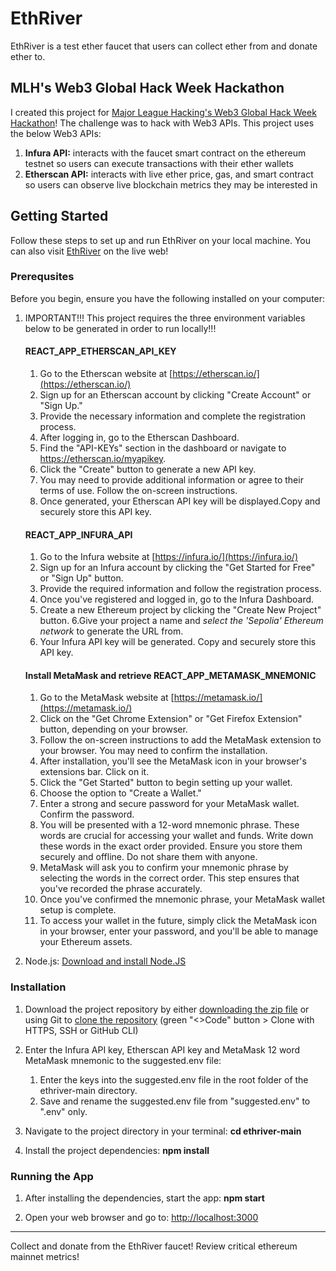 # EthRiver

EthRiver is a test ether faucet that users can collect ether from and donate ether to.

## MLH's Web3 Global Hack Week Hackathon

I created this project for [Major League Hacking's Web3 Global Hack Week Hackathon](https://devpost.com/software/ethriver)! The challenge was to hack with Web3 APIs. This project uses the below Web3 APIs:

1. **Infura API:** interacts with the faucet smart contract on the ethereum testnet so users can execute transactions with their ether wallets
2. **Etherscan API:** interacts with live ether price, gas, and smart contract so users can observe live blockchain metrics they may be interested in


## Getting Started

Follow these steps to set up and run EthRiver on your local machine. You can also visit [EthRiver](https://ethriver.netlify.app/) on the live web!

### Prerequsites

Before you begin, ensure you have the following installed on your computer:

1. IMPORTANT!!! This project requires the three environment variables below to be generated in order to run locally!!!
   
   #### REACT_APP_ETHERSCAN_API_KEY
   1. Go to the Etherscan website at [https://etherscan.io/](https://etherscan.io/)
   2. Sign up for an Etherscan account by clicking "Create Account" or "Sign Up."
   3. Provide the necessary information and complete the registration process.
   4. After logging in, go to the Etherscan Dashboard.
   5. Find the "API-KEYs" section in the dashboard or navigate to https://etherscan.io/myapikey.
   6. Click the "Create" button to generate a new API key.
   7. You may need to provide additional information or agree to their terms of use. Follow the on-screen instructions.
   8. Once generated, your Etherscan API key will be displayed.Copy and securely store this API key.

   #### REACT_APP_INFURA_API
   1. Go to the Infura website at [https://infura.io/](https://infura.io/)
   2. Sign up for an Infura account by clicking the "Get Started for Free" or "Sign Up" button.
   3. Provide the required information and follow the registration process.
   4. Once you've registered and logged in, go to the Infura Dashboard.
   5. Create a new Ethereum project by clicking the "Create New Project" button.
   6.Give your project a name and *select the 'Sepolia' Ethereum network* to generate the URL from.
   7. Your Infura API key will be generated. Copy and securely store this API key.

   #### Install MetaMask and retrieve REACT_APP_METAMASK_MNEMONIC
   1. Go to the MetaMask website at [https://metamask.io/](https://metamask.io/)
   2. Click on the "Get Chrome Extension" or "Get Firefox Extension" button, depending on your browser.
   3. Follow the on-screen instructions to add the MetaMask extension to your browser. You may need to confirm the installation.
   4. After installation, you'll see the MetaMask icon in your browser's extensions bar. Click on it.
   5. Click the "Get Started" button to begin setting up your wallet.
   6. Choose the option to "Create a Wallet."
   7. Enter a strong and secure password for your MetaMask wallet. Confirm the password.
   8. You will be presented with a 12-word mnemonic phrase. These words are crucial for accessing your wallet and funds. Write down these words in the exact      	order provided. Ensure you store them securely and offline. Do not share them with anyone.
   9. MetaMask will ask you to confirm your mnemonic phrase by selecting the words in the correct order. This step ensures that you've recorded the phrase 	accurately.
   10. Once you've confirmed the mnemonic phrase, your MetaMask wallet setup is complete.
   11. To access your wallet in the future, simply click the MetaMask icon in your browser, enter your password, and you'll be able to manage your Ethereum 	assets.


2. Node.js: [Download and install Node.JS](https://nodejs.org/)


### Installation

1. Download the project repository by either [downloading the zip file](https://github.com/theresa-whynot/ethriver/archive/main.zip) or using Git to [clone the repository](https://github.com/theresa-whynot/ethriver.git) (green "<>Code" button > Clone with HTTPS, SSH or GitHub CLI) 
   
2. Enter the Infura API key, Etherscan API key and MetaMask 12 word MetaMask mnemonic to the suggested.env file:
   1. Enter the keys into the suggested.env file in the root folder of the ethriver-main directory.
   2. Save and rename the suggested.env file from "suggested.env" to ".env" only. 
   
3. Navigate to the project directory in your terminal: **cd ethriver-main** 
   
4. Install the project dependencies: **npm install**
   
### Running the App

1. After installing the dependencies, start the app: **npm start** 
   
2. Open your web browser and go to: [http://localhost:3000](http://localhost:3000)

---

Collect and donate from the EthRiver faucet! Review critical ethereum mainnet metrics!
